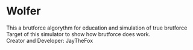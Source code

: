 # Wolfer 
This a brutforce algorythm for education and simulation of true brutforce 
Target of this simulator to show how brutforce does work.                 
Creator and Developer: JayTheFox
